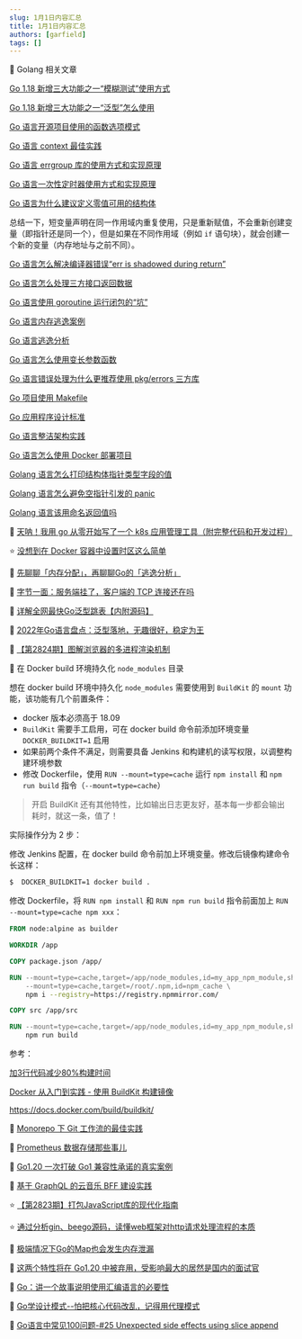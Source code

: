 ```yaml
---
slug: 1月1日内容汇总
title: 1月1日内容汇总
authors: [garfield]
tags: []
---
```


📒 Golang 相关文章

[Go 1.18 新增三大功能之一“模糊测试”使用方式](https://mp.weixin.qq.com/s/S2InTxuwg0G-wPSy1Q34PQ)

[Go 1.18 新增三大功能之一“泛型”怎么使用](https://mp.weixin.qq.com/s/0JKH-Bo8n9I9zT683ZA-iw)

[Go 语言开源项目使用的函数选项模式](https://mp.weixin.qq.com/s/2jzg2PIK_esjTxSFMkp02A)

[Go 语言 context 最佳实践](https://mp.weixin.qq.com/s/DxEeLUS8hotYh8Js5FyR5w)

[Go 语言 errgroup 库的使用方式和实现原理](https://mp.weixin.qq.com/s/R8f_-cl98th7ZiSVxaeUAQ)

[Go 语言一次性定时器使用方式和实现原理](https://mp.weixin.qq.com/s/NXbYTX96hFfwYuh6gACAHg)

[Go 语言为什么建议定义零值可用的结构体](https://mp.weixin.qq.com/s/8Eh7e9-pX6OqFNrDqugxaA)

总结一下，短变量声明在同一作用域内重复使用，只是重新赋值，不会重新创建变量（即指针还是同一个），但是如果在不同作用域（例如 `if` 语句块），就会创建一个新的变量（内存地址与之前不同）。

[Go 语言怎么解决编译器错误“err is shadowed during return”](https://mp.weixin.qq.com/s/kGC1X5DQ7eQAdn70ZhElNw)

[Go 语言怎么处理三方接口返回数据](https://mp.weixin.qq.com/s/QyWuOsPUFq7XqvIbnBJP_A)

[Go 语言使用 goroutine 运行闭包的“坑”](https://mp.weixin.qq.com/s/h__5zKCKUkxUTmBjbKsA2w)

[Go 语言内存逃逸案例](https://mp.weixin.qq.com/s/iACaQ8vsxEvUVsDJ5QO6UA)

[Go 语言逃逸分析](https://mp.weixin.qq.com/s/34cmyuPOjlhAQm6zYhBIsg)

[Go 语言怎么使用变长参数函数](https://mp.weixin.qq.com/s/fhqtRTGgVu6aSC581luvCg)

[Go 语言错误处理为什么更推荐使用 pkg/errors 三方库](https://mp.weixin.qq.com/s/nL5uIGCXYON5doGGeHchAQ)

[Go 项目使用 Makefile](https://mp.weixin.qq.com/s/teOYvNOQ_e5z7iyiiAkNPw)

[Go 应用程序设计标准](https://mp.weixin.qq.com/s/q6mFgLYt3hpBhXnyEcaXzQ)

[Go 语言整洁架构实践](https://mp.weixin.qq.com/s/7uwuHeKjQNACl17-PYrpUw)

[Go 语言怎么使用 Docker 部署项目](https://mp.weixin.qq.com/s/nbyhaomyLII-U9lEB5Cv8w)

[Golang 语言怎么打印结构体指针类型字段的值](https://mp.weixin.qq.com/s/5B-sPyk4qgFsplsJ9mMD_Q)

[Golang 语言怎么避免空指针引发的 panic](https://mp.weixin.qq.com/s/9s6YXJsZcXyfgWDYG-WZOQ)

[Golang 语言该用命名返回值吗](https://mp.weixin.qq.com/s/NbTzlvubUVUBakwKKNbcVw)

📒 [天呐！我用 go 从零开始写了一个 k8s 应用管理工具（附完整代码和开发过程）](https://mp.weixin.qq.com/s/MFd1R5VeEW0eLk-A4BqSQQ)

⭐️ [没想到在 Docker 容器中设置时区这么简单](https://mp.weixin.qq.com/s/10Ll8ipVGWg4HU4hjwILsQ)

📒 [先聊聊「内存分配」，再聊聊Go的「逃逸分析」](https://mp.weixin.qq.com/s/xmml8gmz88G5zjgvxlKb_A)

📒 [字节一面：服务端挂了，客户端的 TCP 连接还在吗](https://mp.weixin.qq.com/s/6vk-oYh7kuVK2zcDU2bICw)

📒 [详解全网最快Go泛型跳表【内附源码】](https://mp.weixin.qq.com/s/9Zqe2pDWOT2qIt39xqOD7w)

📒 [2022年Go语言盘点：泛型落地，无趣很好，稳定为王](https://mp.weixin.qq.com/s/MRBEJHZBMS9s0w7UhseQWA)

📒 [【第2824期】图解浏览器的多进程渲染机制](https://mp.weixin.qq.com/s/tz9wyjKHDC6GNB8fFfgtUw)

📒 在 Docker build 环境持久化 `node_modules` 目录

想在 docker build 环境中持久化 `node_modules` 需要使用到 `BuildKit` 的 `mount` 功能，该功能有几个前置条件：

- docker 版本必须高于 18.09
- `BuildKit` 需要手工启用，可在 docker build 命令前添加环境变量 `DOCKER_BUILDKIT=1` 启用
- 如果前两个条件不满足，则需要具备 Jenkins 和构建机的读写权限，以调整构建环境参数
- 修改 Dockerfile，使用 `RUN --mount=type=cache` 运行 `npm install` 和 `npm run build` 指令（`--mount=type=cache`）

> 开启 BuildKit 还有其他特性，比如输出日志更友好，基本每一步都会输出耗时，就这一条，值了！

实际操作分为 2 步：

修改 Jenkins 配置，在 docker build 命令前加上环境变量。修改后镜像构建命令长这样：

```bash
$  DOCKER_BUILDKIT=1 docker build .
```

修改 Dockerfile，将 `RUN npm install` 和 `RUN npm run build` 指令前面加上 `RUN --mount=type=cache npm xxx`：

```dockerfile
FROM node:alpine as builder

WORKDIR /app

COPY package.json /app/

RUN --mount=type=cache,target=/app/node_modules,id=my_app_npm_module,sharing=locked \
    --mount=type=cache,target=/root/.npm,id=npm_cache \
    npm i --registry=https://registry.npmmirror.com/

COPY src /app/src

RUN --mount=type=cache,target=/app/node_modules,id=my_app_npm_module,sharing=locked \
    npm run build
```

参考：

[加3行代码减少80%构建时间](https://juejin.cn/post/7135756687134162980)

[Docker 从入门到实践 - 使用 BuildKit 构建镜像](https://vuepress.mirror.docker-practice.com/buildx/buildkit/#)

https://docs.docker.com/build/buildkit/

📒 [Monorepo 下 Git 工作流的最佳实践](https://mp.weixin.qq.com/s/tNs5CVdmj4DepYmELWjdzA)

📒 [Prometheus 数据存储那些事儿](https://mp.weixin.qq.com/s/qVsgXaehJ-LhWQLe-dxSRw)

📒 [Go1.20 一次打破 Go1 兼容性承诺的真实案例](https://mp.weixin.qq.com/s/bxIIGV9n1f-SbA2Qu7naDQ)

📒 [基于 GraphQL 的云音乐 BFF 建设实践](https://juejin.cn/post/7182019663004434488)

⭐️ [【第2823期】打包JavaScript库的现代化指南](https://mp.weixin.qq.com/s/m-i_Et6YqkZ0aj537vN2_A)

⭐️ [通过分析gin、beego源码，读懂web框架对http请求处理流程的本质](https://mp.weixin.qq.com/s/2FVYnKHXFoj18W62pob_jw)

📒 [极端情况下Go的Map也会发生内存泄漏](https://mp.weixin.qq.com/s/x2sFAwR0MGucIHGH85gU4A)

📒 [这两个特性将在 Go1.20 中被弃用，受影响最大的居然是国内的面试官](https://mp.weixin.qq.com/s/r_n7cZi2sDO0EiBF12tkYw)

📒 [Go：讲一个故事说明使用汇编语言的必要性](https://mp.weixin.qq.com/s/2_xALNnPcHgZD7smWxzPcA)

📒 [Go学设计模式--怕把核心代码改乱，记得用代理模式](https://mp.weixin.qq.com/s/FTXkgxkUzsHMIspCK60G4w)

📒 [Go语言中常见100问题-#25 Unexpected side effects using slice append](https://mp.weixin.qq.com/s/lAIB0l666R6Zh9NAdV809g)
